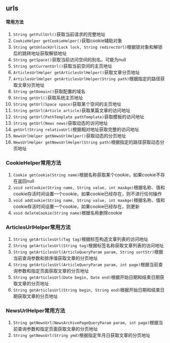 ## urls

#### 常用方法
1. `String getFullUrl()`获取当前请求的完整地址
2. `CookieHelper getCookieHelper()`获取cookie辅助对象
3. `String getUnlockUrl(Lock lock, String redirectUrl)`根据锁对象和解锁后的跳转地址获取解锁地址
4. `String getSpace()`获取当前访问空间的别名，可能为null
5. `String getCurrentUrl()`获取当前空间的主页地址
6. `ArticlesUrlHelper getArticlesUrlHelper()`获取文章分页地址
7. `ArticlesUrlHelper getArticlesUrlHelper(String path)`根据指定的路径获取文章分页地址
8. `String getDomain()`获取配置的域名
9. `String getUrl()`获取系统主页地址
10. `String getUrl(Space space)`获取某个空间的主页地址
11. `String getUrl(Article article)`获取某篇文章的访问地址
12. `String getUrl(PathTemplate pathTemplate)`获取模板的访问地址
13. `String getUrl(News news)`获取动态的访问地址
14. `getUrl(String relativeUrl)`根据相对地址获取完整的访问地址
15. `NewsUrlHelper getNewsUrlHelper()`获取动态的分页地址
16. `NewsUrlHelper getNewsUrlHelper(String path)`根据指定的路径获取动态分页地址

### CookieHelper常用方法
1. `Cookie getCookie(String name)`根据名称获取某个cookie，如果cookie不存在返回null
2. `void setCookie(String name, String value, int maxAge)`根据名称、值和cookie存活时间设置一个cookie，如果cookie已经存在，则不进行任何操作
3. `void addCookie(String name, String value, int maxAge)`根据名称、值和cookie存活时间设置一个cookie，如果cookie已经存在，则更新
4. `void deleteCookie(String name)`根据名称删除cookie

### ArticlesUrlHelper常用方法
1. `String getArticlesUrl(Tag tag)`根据标签构造文章列表的访问地址
2. `String getArticlesUrl(String tag)`根据标签名称获取文章列表的访问地址
3. `String getArticlesUrl(ArticleQueryParam param, String sortStr)`根据当前查询参数和排序值获取文章的分页地址
4. `String getArticlesUrl(ArticleQueryParam param, int page)`根据当前查询参数和指定页面获取文章的分页地址
5. `String getArticlesUrl(Date begin, Date end)`根据开始日期和结束日期获取文章的分页地址
6. `String getArticlesUrl(String begin, String end)`根据开始日期和结束日期获取文章的分页地址

### NewsUrlHelper常用方法
1. `String getNewsUrl(NewsArchivePageQueryParam param, int page)`根据当前查询参数和指定页面获取文章的分页地址
2. `String getNewsUrl(String ymd)`根据指定年月日获取文章的分页地址